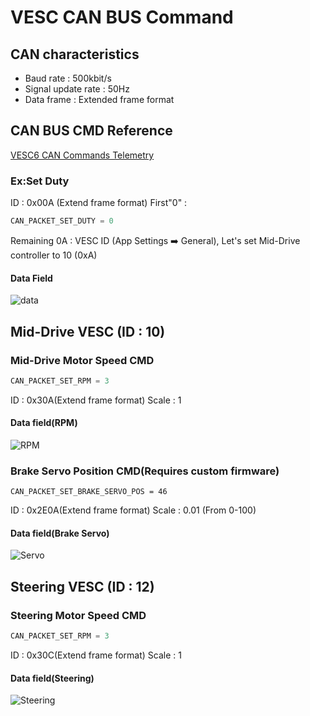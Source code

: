 # VESC CAN BUS Command

## CAN characteristics

* Baud rate : 500kbit/s
* Signal update rate : 50Hz
* Data frame : Extended frame format

## CAN BUS CMD Reference

[VESC6 CAN Commands Telemetry](https://drive.google.com/file/d/1MUcwEVRscT-Bcs0xBAadZI1-tkqgKwdy/view?usp=sharing)

### Ex:Set Duty

ID : 0x00A (Extend frame format)
First"0" :

```c
CAN_PACKET_SET_DUTY = 0
```

Remaining 0A :
VESC ID (App Settings :arrow_right: General), Let's set Mid-Drive controller to 10 (0xA)

#### Data Field

![data](https://i.imgur.com/nIXnq5N.png)

## Mid-Drive VESC (ID : 10)

### Mid-Drive Motor Speed CMD

```c
CAN_PACKET_SET_RPM = 3
```

ID : 0x30A(Extend frame format)
Scale : 1

#### Data field(RPM)

![RPM](https://i.imgur.com/lOVbLgz.png)

### Brake Servo Position CMD(Requires custom firmware)

```=C
CAN_PACKET_SET_BRAKE_SERVO_POS = 46
```

ID : 0x2E0A(Extend frame format)
Scale : 0.01 (From 0-100)

#### Data field(Brake Servo)

![Servo](https://i.imgur.com/SwE56ga.png)

## Steering VESC (ID : 12)

### Steering Motor Speed CMD

```c
CAN_PACKET_SET_RPM = 3
```

ID : 0x30C(Extend frame format)
Scale : 1

#### Data field(Steering)

![Steering](https://i.imgur.com/lOVbLgz.png)

